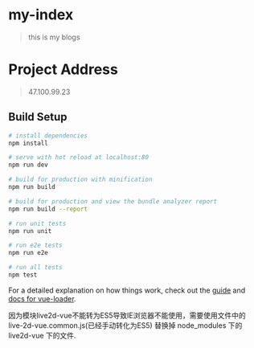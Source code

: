 # my-index

> this is my blogs

# Project Address
> 47.100.99.23

## Build Setup

``` bash
# install dependencies
npm install

# serve with hot reload at localhost:80
npm run dev

# build for production with minification
npm run build

# build for production and view the bundle analyzer report
npm run build --report

# run unit tests
npm run unit

# run e2e tests
npm run e2e

# run all tests
npm test
```

For a detailed explanation on how things work, check out the [guide](http://vuejs-templates.github.io/webpack/) and [docs for vue-loader](http://vuejs.github.io/vue-loader).

因为模块live2d-vue不能转为ES5导致IE浏览器不能使用，需要使用文件中的 live-2d-vue.common.js(已经手动转化为ES5) 替换掉 node_modules 下的 live2d-vue 下的文件.